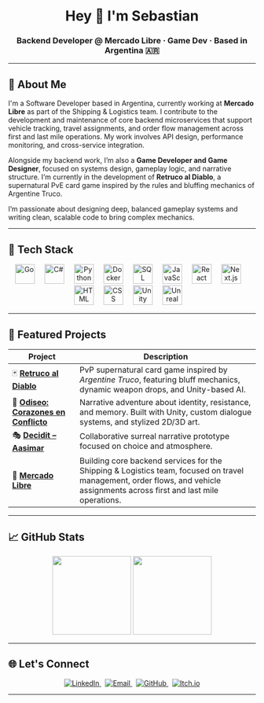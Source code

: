 <h1 align="center">Hey 👋 I'm Sebastian</h1>
<h3 align="center">Backend Developer @ Mercado Libre · Game Dev · Based in Argentina 🇦🇷</h3>

---

## 🧠 About Me

I'm a Software Developer based in Argentina, currently working at **Mercado Libre** as part of the Shipping & Logistics team. I contribute to the development and maintenance of core backend microservices that support vehicle tracking, travel assignments, and order flow management across first and last mile operations. My work involves API design, performance monitoring, and cross-service integration.

Alongside my backend work, I’m also a **Game Developer and Game Designer**, focused on systems design, gameplay logic, and narrative structure. I’m currently in the development of **Retruco al Diablo**, a supernatural PvE card game inspired by the rules and bluffing mechanics of Argentine Truco.

I’m passionate about designing deep, balanced gameplay systems and writing clean, scalable code to bring complex mechanics.


---

## 🔧 Tech Stack

<div align="center">
  <!-- Backend -->
  <img src="https://cdn.jsdelivr.net/gh/devicons/devicon/icons/go/go-original.svg" height="40" alt="Go" />
  <img width="12" />
  <img src="https://cdn.jsdelivr.net/gh/devicons/devicon/icons/csharp/csharp-original.svg" height="40" alt="C#" />
  <img width="12" />
  <img src="https://cdn.jsdelivr.net/gh/devicons/devicon/icons/python/python-original.svg" height="40" alt="Python" />
  <img width="12" />
  <img src="https://cdn.jsdelivr.net/gh/devicons/devicon/icons/docker/docker-original.svg" height="40" alt="Docker" />
  <img width="12" />
  <img src="https://cdn.jsdelivr.net/gh/devicons/devicon/icons/mysql/mysql-original.svg" height="40" alt="SQL" />

  <!-- Frontend -->
  <img width="12" />
  <img src="https://cdn.jsdelivr.net/gh/devicons/devicon/icons/javascript/javascript-original.svg" height="40" alt="JavaScript" />
  <img width="12" />
  <img src="https://cdn.jsdelivr.net/gh/devicons/devicon/icons/react/react-original.svg" height="40" alt="React" />
  <img width="12" />
  <img src="https://cdn.jsdelivr.net/gh/devicons/devicon/icons/nextjs/nextjs-original.svg" height="40" alt="Next.js" />
  <img width="12" />
  <img src="https://cdn.jsdelivr.net/gh/devicons/devicon/icons/html5/html5-original.svg" height="40" alt="HTML" />
  <img width="12" />
  <img src="https://cdn.jsdelivr.net/gh/devicons/devicon/icons/css3/css3-original.svg" height="40" alt="CSS" />

  <!-- Game Dev -->
  <img width="12" />
  <img src="https://cdn.jsdelivr.net/gh/devicons/devicon/icons/unity/unity-original.svg" height="40" alt="Unity" />
  <img width="12" />
  <img src="https://cdn.jsdelivr.net/gh/devicons/devicon/icons/unrealengine/unrealengine-original.svg" height="40" alt="Unreal Engine" />
  <img width="12" />
</div>


---

## 🚀 Featured Projects

| Project | Description |
|--------|-------------|
| 🃏 [**Retruco al Diablo**](https://github.com/SebastianLuser/retruco_al_diablo_3d) | PvP supernatural card game inspired by *Argentine Truco*, featuring bluff mechanics, dynamic weapon drops, and Unity-based AI. |
| 🐺 [**Odiseo: Corazones en Conflicto**](https://github.com/SebastianLuser/odiseo_corazones_en_conflicto) | Narrative adventure about identity, resistance, and memory. Built with Unity, custom dialogue systems, and stylized 2D/3D art. |
| 🎭 [**Decidit – Aasimar**](https://github.com/FDelocca2305/Decidit-Aasimar) | Collaborative surreal narrative prototype focused on choice and atmosphere. |
| 🚚 [**Mercado Libre**](https://www.mercadolibre.com) | Building core backend services for the Shipping & Logistics team, focused on travel management, order flows, and vehicle assignments across first and last mile operations. |

---

## 📈 GitHub Stats

<p align="center">
  <img src="https://github-readme-stats.vercel.app/api?username=SebastianLuser&show_icons=true&theme=radical" height="160"/>
  <img src="https://github-readme-stats.vercel.app/api/top-langs/?username=SebastianLuser&layout=compact&theme=radical" height="160"/>
</p>

---

## 🌐 Let's Connect

<p align="center">
  <a href="https://www.linkedin.com/in/sebastian-luser-a19494204/" target="_blank">
    <img src="https://img.shields.io/badge/LinkedIn-0077B5?style=for-the-badge&logo=linkedin&logoColor=white" alt="LinkedIn" />
  </a>
  &nbsp;
  <a href="mailto:sebastianv.08.2000@gmail.com">
    <img src="https://img.shields.io/badge/Email-D14836?style=for-the-badge&logo=gmail&logoColor=white" alt="Email" />
  </a>
  &nbsp;
  <a href="https://github.com/SebastianLuser" target="_blank">
    <img src="https://img.shields.io/badge/GitHub-100000?style=for-the-badge&logo=github&logoColor=white" alt="GitHub" />
  </a>
  &nbsp;
  <a href="https://sebas-luser.itch.io/" target="_blank">
    <img src="https://img.shields.io/badge/Itch.io-FA5C5C?style=for-the-badge&logo=itchdotio&logoColor=white" alt="Itch.io" />
  </a>
</p>

---
